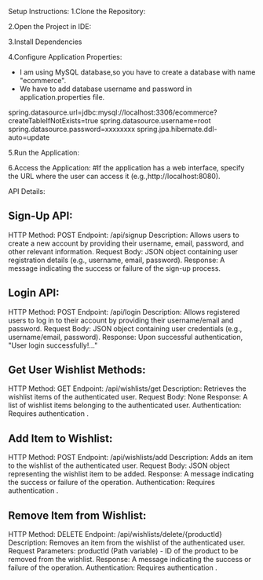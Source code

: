 Setup Instructions:
1.Clone the Repository:

2.Open the Project in IDE:

3.Install Dependencies

4.Configure Application Properties:
  * I am using MySQL database,so you have to create a database with name "ecommerce".
  * We have to add database username and password in application.properties file.
  
  spring.datasource.url=jdbc:mysql://localhost:3306/ecommerce?createTableIfNotExists=true
  spring.datasource.username=root
  spring.datasource.password=xxxxxxxx
  spring.jpa.hibernate.ddl-auto=update

5.Run the Application:

6.Access the Application:
 #If the application has a web interface, specify the URL where the user can access it (e.g.,http://localhost:8080).



API Details:

## Sign-Up API:

HTTP Method: POST
Endpoint: /api/signup
Description: Allows users to create a new account by providing their username, email, password, and other relevant information.
Request Body: JSON object containing user registration details (e.g., username, email, password).
Response: A message indicating the success or failure of the sign-up process.

## Login API:
HTTP Method: POST
Endpoint: /api/login
Description: Allows registered users to log in to their account by providing their username/email and password.
Request Body: JSON object containing user credentials (e.g., username/email, password).
Response: Upon successful authentication, "User login successfully!..."



## Get User Wishlist Methods:

HTTP Method: GET
Endpoint: /api/wishlists/get
Description: Retrieves the wishlist items of the authenticated user.
Request Body: None
Response: A list of wishlist items belonging to the authenticated user.
Authentication: Requires authentication .

## Add Item to Wishlist:

HTTP Method: POST
Endpoint: /api/wishlists/add
Description: Adds an item to the wishlist of the authenticated user.
Request Body: JSON object representing the wishlist item to be added.
Response: A message indicating the success or failure of the operation.
Authentication: Requires authentication .

## Remove Item from Wishlist:

HTTP Method: DELETE
Endpoint: /api/wishlists/delete/{productId}
Description: Removes an item from the wishlist of the authenticated user.
Request Parameters: productId (Path variable) - ID of the product to be removed from the wishlist.
Response: A message indicating the success or failure of the operation.
Authentication: Requires authentication .
